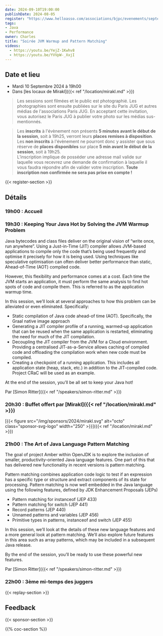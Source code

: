```yaml
---
date: 2024-09-10T19:00:00
publishDate: 2024-08-05
register: "https://www.helloasso.com/associations/bjpc/evenements/septembre-2024"
tags:
- Java
- Performance
owner: Charles
title: "Soirée JVM Warmup and Pattern Matching"
videos:
  - https://youtu.be/YejZ-1Kwhv8
  - https://youtu.be/YVVpW-_XxjI
---
```


## Date et lieu

* Mardi 10 Septembre 2024 à 19h00
* Dans [les locaux de Mirakl]({{< ref "/location/mirakl.md" >}})

> Les sessions sont filmées et le public est photographié. Les photographies sont ensuite publiées sur le site du Paris JUG et autres médias de l'associations Paris JUG. En acceptant cette invitation, vous autorisez le Paris JUG à publier votre photo sur les médias sus-mentionnés.

> Les **inscrits** à l'évènement non présents **5 minutes avant le début de la session**, soit à 19h25, verront leurs **places remises à disposition**.  
Les **non inscrits** à l'évènement ne pourront donc y assister que sous réserve de **places disponibles** sur place **5 min avant le début de la session**, soit à 19h25.  
L’inscription implique de posséder une adresse mail valide sur laquelle vous recevrez une demande de confirmation à laquelle il vous faudra répondre afin de valider votre inscription.
**Toute inscription non confirmée ne sera pas prise en compte !**

{{< register-section >}}

## Détails

### 19h00 : Accueil

### 19h30 : Keeping Your Java Hot by Solving the JVM Warmup Problem

Java bytecodes and class files deliver on the original vision of “write once, run anywhere”. Using a Just-in-Time (JIT) compiler allows JVM-based applications to compile only the code that’s being used frequently and optimise it precisely for how it is being used. Using techniques like speculative optimisation can often deliver better performance than static, Ahead-of-Time (AOT) compiled code.

However, this flexibility and performance comes at a cost. Each time the JVM starts an application, it must perform the same analysis to find hot spots of code and compile them. This is referred to as the application warmup time.

In this session, we’ll look at several approaches to how this problem can be alleviated or even eliminated. Specifically:

* Static compilation of Java code ahead-of time (AOT). Specifically, the Graal native image approach
* Generating a JIT compiler profile of a running, warmed-up application that can be reused when the same application is restarted, eliminating the need for much of the JIT compilation.
* Decoupling the JIT compiler from the JVM for a Cloud environment. Providing a centralised JIT-as-a-Service allows caching of compiled code and offloading the compilation work when new code must be compiled.
* Creating a checkpoint of a running application. This includes all application state (heap, stack, etc.) in addition to the JIT-compiled code. Project CRaC will be used as an example.

At the end of the session, you’ll be all set to keep your Java hot!

Par [Simon Ritter]({{< ref "/speakers/simon-ritter.md" >}})

### 20h30 : Buffet offert par [Mirakl]({{< ref "/location/mirakl.md" >}})

[{{< figure src="/img/sponsors/2024/mirakl.svg" alt="octo" class="sponsor-svg-logo" width="250" >}}]({{< ref "/location/mirakl.md" >}}) 

### 21h00 : The Art of Java Language Pattern Matching

The goal of project Amber within OpenJDK is to explore the inclusion of smaller, productivity-oriented Java language features. One part of this that has delivered new functionality in recent versions is pattern matching.

Pattern matching combines application code logic to test if an expression has a specific type or structure and extract components of its state for processing.
Pattern matching is now well embedded in the Java language using the following features, defined by JDK Enhancement Proposals (JEPs)

* Pattern matching for instanceof (JEP 433)
* Pattern matching for switch (JEP 441)
* Record patterns (JEP 440)
* Unnamed patterns and variables (JEP 456)
* Primitive types in patterns, instanceof and switch (JEP 455)

In this session, we’ll look at the details of these new language features and a more general look at pattern matching. We’ll also explore future features in this area such as array patterns, which may be included in a subsequent Java release.

By the end of the session, you’ll be ready to use these powerful new features.

Par [Simon Ritter]({{< ref "/speakers/simon-ritter.md" >}})

### 22h00 : 3ème mi-temps des juggers

{{< replay-section >}}

## Feedback

{{< sponsor-section >}}

{{% coc-section %}}
